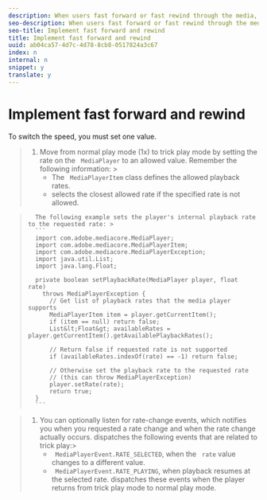 ```yaml
---
description: When users fast forward or fast rewind through the media, they are in the trick play mode. To enter trick play mode, set the MediaPlayer playback rate to a value other than 1.
seo-description: When users fast forward or fast rewind through the media, they are in the trick play mode. To enter trick play mode, set the MediaPlayer playback rate to a value other than 1.
seo-title: Implement fast forward and rewind
title: Implement fast forward and rewind
uuid: ab04ca57-4d7c-4d78-8cb8-0517824a3c67
index: n
internal: n
snippet: y
translate: y
---
```


# Implement fast forward and rewind

To switch the speed, you must set one value.

>1. Move from normal play mode (1x) to trick play mode by setting the rate on the ` MediaPlayer` to an allowed value.
>       Remember the following information: >    
>    * The ` MediaPlayerItem` class defines the allowed playback rates.
>    * <!-- PH element: phrases/primetime-sdk-name --> selects the closest allowed rate if the specified rate is not allowed.

>       The following example sets the player's internal playback rate to the requested rate: >    
>       ```
>       import com.adobe.mediacore.MediaPlayer; 
>       import com.adobe.mediacore.MediaPlayerItem; 
>       import com.adobe.mediacore.MediaPlayerException; 
>       import java.util.List; 
>       import java.lang.Float; 
>        
>       private boolean setPlaybackRate(MediaPlayer player, float rate)  
>         throws MediaPlayerException { 
>           // Get list of playback rates that the media player supports 
>           MediaPlayerItem item = player.getCurrentItem(); 
>           if (item == null) return false; 
>           List&lt;Float&gt; availableRates = player.getCurrentItem().getAvailablePlaybackRates(); 
>        
>           // Return false if requested rate is not supported 
>           if (availableRates.indexOf(rate) == -1) return false; 
>        
>           // Otherwise set the playback rate to the requested rate  
>           // (this can throw MediaPlayerException) 
>           player.setRate(rate); 
>           return true; 
>       }
>       ```

>    
>1. You can optionally listen for rate-change events, which notifies you when you requested a rate change and when the rate change actually occurs.
>       <!-- PH element: phrases/primetime-sdk-name --> dispatches the following events that are related to trick play:>    
>    * ` MediaPlayerEvent.RATE_SELECTED`, when the ` rate` value changes to a different value.
>    * ` MediaPlayerEvent.RATE_PLAYING`, when playback resumes at the selected rate.
>       <!-- PH element: phrases/primetime-sdk-name --> dispatches these events when the player returns from trick play mode to normal play mode.
>    
